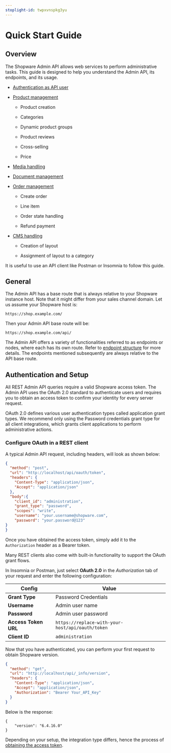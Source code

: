 ```yaml
---
stoplight-id: twpxvnspkg3yu
---
```


# Quick Start Guide

## Overview

The Shopware Admin API allows web services to perform administrative tasks. This guide is designed to help you understand the Admin API, its endpoints, and its usage.

* [Authentication as API user](01-introduction.md#authentication-and-setup)

* [Product management](02-product-management.md)

    * Product creation

    * Categories

    * Dynamic product groups

    * Product reviews

    * Cross-selling

    * Price

* [Media handling](03-media-handling.md)

* [Document management](04-document-management.md)

* [Order management](05-order-management.md)

    * Create order

    * Line item

    * Order state handling
    
    * Refund payment

* [CMS handling](06-cms-handling.md)

    * Creation of layout

    * Assignment of layout to a category

It is useful to use an API client like Postman or Insomnia to follow this guide.

## General

The Admin API has a base route that is always relative to your Shopware instance host. Note that it might differ from your sales channel domain. Let us assume your Shopware host is:

```
https://shop.example.com/
```

Then your Admin API base route will be:

```
https://shop.example.com/api/
```

The Admin API offers a variety of functionalities referred to as endpoints or nodes, where each has its own route. Refer to [endpoint structure](https://shopware.stoplight.io/docs/admin-api/ZG9jOjEyMzA1ODA5-endpoint-structure) for more details. The endpoints mentioned subsequently are always relative to the API base route.

## Authentication and Setup

All REST Admin API queries require a valid Shopware access token. The Admin API uses the OAuth 2.0 standard to authenticate users and requires you to obtain an access token to confirm your identity for every server request.

OAuth 2.0 defines various user authentication types called application grant types. We recommend only using the Password credentials grant type for all client integrations, which grants client applications to perform administrative actions.

### Configure OAuth in a REST client

A typical Admin API request, including headers, will look as shown below:

```json http
{
  "method": "post",
  "url": "http://localhost/api/oauth/token",
  "headers": {
    "Content-Type": "application/json",
    "Accept": "application/json"
  },
  "body":{
    "client_id": "administration",
    "grant_type": "password",
    "scopes": "write",
    "username": "your.username@shopware.com",
    "password": "your.password@123"
}
}
```

Once you have obtained the access token, simply add it to the `Authorization` header as a Bearer token.

Many REST clients also come with built-in functionality to support the OAuth grant flows.

In Insomnia or Postman, just select **OAuth 2.0** in the *Authorization* tab of your request and enter the following configuration:

| Config               | Value                                             |
|--------------------- | ------------------------------------------------- |
| **Grant Type**       | Password Credentials                              |
| **Username**         | Admin user name                                   |
| **Password**         | Admin user password                               |
| **Access Token URL** | `https://replace-with-your-host/api/oauth/token`  |
| **Client ID**        | `administration`                                  |

Now that you have authenticated, you can perform your first request to obtain Shopware version.

```json http
{
  "method": "get",
  "url": "http://localhost/api/_info/version",
  "headers": {
    "Content-Type": "application/json",
    "Accept": "application/json",
    "Authorization": "Bearer Your_API_Key"
  }
}
```

Below is the response:

```
{
    "version": "6.4.16.0"
}
```

Depending on your setup, the integration type differs, hence the process of [obtaining the access token](https://shopware.stoplight.io/docs/admin-api/ZG9jOjEwODA3NjQx-authentication#obtain-an-access-token).
